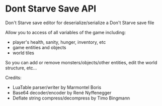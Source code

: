 # Dont Starve Save API
Don't Starve save editor for deserialize/serialize a Don't Starve save file

Allow you to access of all variables of the game including:
- player's health, sanity, hunger, inventory, etc
- game entities and objects
- world tiles

So you can add or remove monsters/objects/other entities, edit the world structure, etc...

Credits:
* LuaTable parser/writer by Marmontel Boris
* Base64 decoder/encoder by René Nyffenegger
* Deflate string compress/decompress by Timo Bingmann
